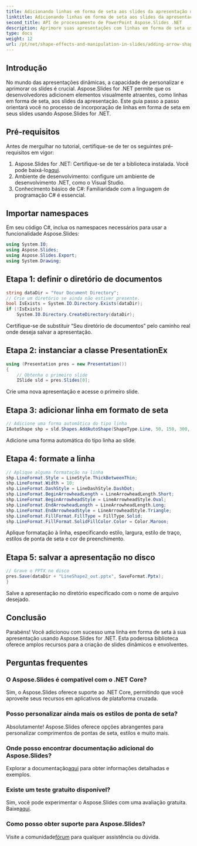 ```yaml
---
title: Adicionando linhas em forma de seta aos slides da apresentação usando Aspose.Slides
linktitle: Adicionando linhas em forma de seta aos slides da apresentação usando Aspose.Slides
second_title: API de processamento de PowerPoint Aspose.Slides .NET
description: Aprimore suas apresentações com linhas em forma de seta usando Aspose.Slides for .NET. Siga nosso guia passo a passo para uma experiência de slide dinâmica e envolvente.
type: docs
weight: 12
url: /pt/net/shape-effects-and-manipulation-in-slides/adding-arrow-shaped-lines/
---
```

## Introdução
No mundo das apresentações dinâmicas, a capacidade de personalizar e aprimorar os slides é crucial. Aspose.Slides for .NET permite que os desenvolvedores adicionem elementos visualmente atraentes, como linhas em forma de seta, aos slides da apresentação. Este guia passo a passo orientará você no processo de incorporação de linhas em forma de seta em seus slides usando Aspose.Slides for .NET.
## Pré-requisitos
Antes de mergulhar no tutorial, certifique-se de ter os seguintes pré-requisitos em vigor:
1.  Aspose.Slides for .NET: Certifique-se de ter a biblioteca instalada. Você pode baixá-lo[aqui](https://releases.aspose.com/slides/net/).
2. Ambiente de desenvolvimento: configure um ambiente de desenvolvimento .NET, como o Visual Studio.
3. Conhecimento básico de C#: Familiaridade com a linguagem de programação C# é essencial.
## Importar namespaces
Em seu código C#, inclua os namespaces necessários para usar a funcionalidade Aspose.Slides:
```csharp
using System.IO;
using Aspose.Slides;
using Aspose.Slides.Export;
using System.Drawing;
```
## Etapa 1: definir o diretório de documentos
```csharp
string dataDir = "Your Document Directory";
// Crie um diretório se ainda não estiver presente.
bool IsExists = System.IO.Directory.Exists(dataDir);
if (!IsExists)
    System.IO.Directory.CreateDirectory(dataDir);
```
Certifique-se de substituir “Seu diretório de documentos” pelo caminho real onde deseja salvar a apresentação.
## Etapa 2: instanciar a classe PresentationEx
```csharp
using (Presentation pres = new Presentation())
{
    // Obtenha o primeiro slide
    ISlide sld = pres.Slides[0];
```
Crie uma nova apresentação e acesse o primeiro slide.
## Etapa 3: adicionar linha em formato de seta
```csharp
// Adicione uma forma automática do tipo linha
IAutoShape shp = sld.Shapes.AddAutoShape(ShapeType.Line, 50, 150, 300, 0);
```
Adicione uma forma automática do tipo linha ao slide.
## Etapa 4: formate a linha
```csharp
// Aplique alguma formatação na linha
shp.LineFormat.Style = LineStyle.ThickBetweenThin;
shp.LineFormat.Width = 10;
shp.LineFormat.DashStyle = LineDashStyle.DashDot;
shp.LineFormat.BeginArrowheadLength = LineArrowheadLength.Short;
shp.LineFormat.BeginArrowheadStyle = LineArrowheadStyle.Oval;
shp.LineFormat.EndArrowheadLength = LineArrowheadLength.Long;
shp.LineFormat.EndArrowheadStyle = LineArrowheadStyle.Triangle;
shp.LineFormat.FillFormat.FillType = FillType.Solid;
shp.LineFormat.FillFormat.SolidFillColor.Color = Color.Maroon;
```
Aplique formatação à linha, especificando estilo, largura, estilo de traço, estilos de ponta de seta e cor de preenchimento.
## Etapa 5: salvar a apresentação no disco
```csharp
// Grave o PPTX no disco
pres.Save(dataDir + "LineShape2_out.pptx", SaveFormat.Pptx);
}
```
Salve a apresentação no diretório especificado com o nome de arquivo desejado.
## Conclusão
Parabéns! Você adicionou com sucesso uma linha em forma de seta à sua apresentação usando Aspose.Slides for .NET. Esta poderosa biblioteca oferece amplos recursos para a criação de slides dinâmicos e envolventes.
## Perguntas frequentes
### O Aspose.Slides é compatível com o .NET Core?
Sim, o Aspose.Slides oferece suporte ao .NET Core, permitindo que você aproveite seus recursos em aplicativos de plataforma cruzada.
### Posso personalizar ainda mais os estilos de ponta de seta?
Absolutamente! Aspose.Slides oferece opções abrangentes para personalizar comprimentos de pontas de seta, estilos e muito mais.
### Onde posso encontrar documentação adicional do Aspose.Slides?
 Explorar a documentação[aqui](https://reference.aspose.com/slides/net/) para obter informações detalhadas e exemplos.
### Existe um teste gratuito disponível?
 Sim, você pode experimentar o Aspose.Slides com uma avaliação gratuita. Baixe[aqui](https://releases.aspose.com/).
### Como posso obter suporte para Aspose.Slides?
 Visite a comunidade[fórum](https://forum.aspose.com/c/slides/11) para qualquer assistência ou dúvida.